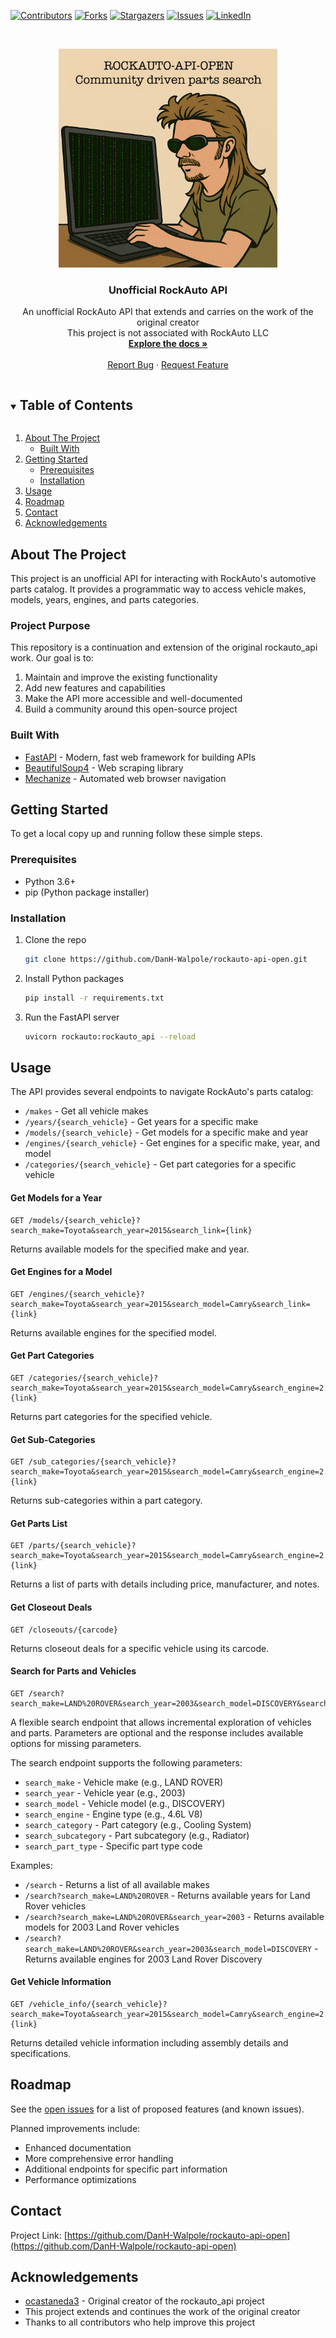 <!--
*** Thanks for checking out the Best-README-Template. If you have a suggestion
*** that would make this better, please fork the repo and create a pull request
*** or simply open an issue with the tag "enhancement".
*** Thanks again! Now go create something AMAZING! :D
***
***
***
*** To avoid retyping too much info. Do a search and replace for the following:
*** github_username, repo_name, twitter_handle, email, project_title, project_description
-->



<!-- PROJECT SHIELDS -->
<!--
*** I'm using markdown "reference style" links for readability.
*** Reference links are enclosed in brackets [ ] instead of parentheses ( ).
*** See the bottom of this document for the declaration of the reference variables
*** for contributors-url, forks-url, etc. This is an optional, concise syntax you may use.
*** https://www.markdownguide.org/basic-syntax/#reference-style-links
-->
[![Contributors][contributors-shield]][contributors-url]
[![Forks][forks-shield]][forks-url]
[![Stargazers][stars-shield]][stars-url]
[![Issues][issues-shield]][issues-url]
[![LinkedIn][linkedin-shield]][linkedin-url]



<!-- PROJECT LOGO -->
<br />
<p align="center">
  <a href="https://github.com/DanH-Walpole/rockauto-api-open">
    <img src="images/rockaut-api-open.png" alt="Logo" height="350">
  </a>

  <h3 align="center">Unofficial RockAuto API</h3>

  <p align="center">
    An unofficial RockAuto API that extends and carries on the work of the original creator
    <br />
    This project is not associated with RockAuto LLC
    <br />
    <a href="https://github.com/DanH-Walpole/rockauto-api-open"><strong>Explore the docs »</strong></a>
    <br />
    <br />
    <a href="https://github.com/DanH-Walpole/rockauto-api-open/issues">Report Bug</a>
    ·
    <a href="https://github.com/DanH-Walpole/rockauto-api-open/issues">Request Feature</a>
  </p>
</p>



<!-- TABLE OF CONTENTS -->
<details open="open">
  <summary><h2 style="display: inline-block">Table of Contents</h2></summary>
  <ol>
    <li>
      <a href="#about-the-project">About The Project</a>
      <ul>
        <li><a href="#built-with">Built With</a></li>
      </ul>
    </li>
    <li>
      <a href="#getting-started">Getting Started</a>
      <ul>
        <li><a href="#prerequisites">Prerequisites</a></li>
        <li><a href="#installation">Installation</a></li>
      </ul>
    </li>
    <li><a href="#usage">Usage</a></li>
    <li><a href="#roadmap">Roadmap</a></li>
    <!-- <li><a href="#contributing">Contributing</a></li> -->
    <!-- <li><a href="#license">License</a></li> -->
    <li><a href="#contact">Contact</a></li>
    <li><a href="#acknowledgements">Acknowledgements</a></li>
  </ol>
</details>


<!-- ABOUT THE PROJECT -->
## About The Project

This project is an unofficial API for interacting with RockAuto's automotive parts catalog. It provides a programmatic way to access vehicle makes, models, years, engines, and parts categories.

### Project Purpose

This repository is a continuation and extension of the original rockauto_api work. Our goal is to:

1. Maintain and improve the existing functionality
2. Add new features and capabilities
3. Make the API more accessible and well-documented
4. Build a community around this open-source project

### Built With

* [FastAPI](https://fastapi.tiangolo.com/) - Modern, fast web framework for building APIs
* [BeautifulSoup4](https://www.crummy.com/software/BeautifulSoup/) - Web scraping library
* [Mechanize](https://mechanize.readthedocs.io/) - Automated web browser navigation



<!-- GETTING STARTED -->
## Getting Started

To get a local copy up and running follow these simple steps.

### Prerequisites

* Python 3.6+
* pip (Python package installer)

### Installation

1. Clone the repo
   ```sh
   git clone https://github.com/DanH-Walpole/rockauto-api-open.git
   ```
2. Install Python packages
   ```sh
   pip install -r requirements.txt
   ```
3. Run the FastAPI server
   ```sh
   uvicorn rockauto:rockauto_api --reload
   ```


<!-- USAGE EXAMPLES -->
## Usage

The API provides several endpoints to navigate RockAuto's parts catalog:

* `/makes` - Get all vehicle makes
* `/years/{search_vehicle}` - Get years for a specific make
* `/models/{search_vehicle}` - Get models for a specific make and year
* `/engines/{search_vehicle}` - Get engines for a specific make, year, and model
* `/categories/{search_vehicle}` - Get part categories for a specific vehicle

#### Get Models for a Year
```
GET /models/{search_vehicle}?search_make=Toyota&search_year=2015&search_link={link}
```
Returns available models for the specified make and year.

#### Get Engines for a Model
```
GET /engines/{search_vehicle}?search_make=Toyota&search_year=2015&search_model=Camry&search_link={link}
```
Returns available engines for the specified model.

#### Get Part Categories
```
GET /categories/{search_vehicle}?search_make=Toyota&search_year=2015&search_model=Camry&search_engine=2.5L&search_link={link}
```
Returns part categories for the specified vehicle.

#### Get Sub-Categories
```
GET /sub_categories/{search_vehicle}?search_make=Toyota&search_year=2015&search_model=Camry&search_engine=2.5L&search_category=Brake&search_link={link}
```
Returns sub-categories within a part category.

#### Get Parts List
```
GET /parts/{search_vehicle}?search_make=Toyota&search_year=2015&search_model=Camry&search_engine=2.5L&search_category=Brake&search_subcategory=Pads&search_link={link}
```
Returns a list of parts with details including price, manufacturer, and notes.

#### Get Closeout Deals
```
GET /closeouts/{carcode}
```
Returns closeout deals for a specific vehicle using its carcode.

#### Search for Parts and Vehicles
```
GET /search?search_make=LAND%20ROVER&search_year=2003&search_model=DISCOVERY&search_engine=4.6L%20V8&search_category=Cooling%20System&search_subcategory=Radiator
```
A flexible search endpoint that allows incremental exploration of vehicles and parts. Parameters are optional and the response includes available options for missing parameters.

The search endpoint supports the following parameters:
- `search_make` - Vehicle make (e.g., LAND ROVER)
- `search_year` - Vehicle year (e.g., 2003)
- `search_model` - Vehicle model (e.g., DISCOVERY)
- `search_engine` - Engine type (e.g., 4.6L V8)
- `search_category` - Part category (e.g., Cooling System)
- `search_subcategory` - Part subcategory (e.g., Radiator)
- `search_part_type` - Specific part type code

Examples:
- `/search` - Returns a list of all available makes
- `/search?search_make=LAND%20ROVER` - Returns available years for Land Rover vehicles
- `/search?search_make=LAND%20ROVER&search_year=2003` - Returns available models for 2003 Land Rover vehicles
- `/search?search_make=LAND%20ROVER&search_year=2003&search_model=DISCOVERY` - Returns available engines for 2003 Land Rover Discovery

#### Get Vehicle Information
```
GET /vehicle_info/{search_vehicle}?search_make=Toyota&search_year=2015&search_model=Camry&search_engine=2.5L&search_link={link}
```
Returns detailed vehicle information including assembly details and specifications.




<!-- ROADMAP -->
## Roadmap

See the [open issues](https://github.com/DanH-Walpole/rockauto-api-open/issues) for a list of proposed features (and known issues).

Planned improvements include:
- Enhanced documentation
- More comprehensive error handling
- Additional endpoints for specific part information
- Performance optimizations



<!-- CONTRIBUTING -->
<!-- ## Contributing -->

<!-- Contributions are what make the open source community such an amazing place to be learn, inspire, and create. Any contributions you make are **greatly appreciated**. -->

<!-- 1. Fork the Project -->
<!-- 2. Create your Feature Branch (`git checkout -b feature/AmazingFeature`) -->
<!-- 3. Commit your Changes (`git commit -m 'Add some AmazingFeature'`) -->
<!-- 4. Push to the Branch (`git push origin feature/AmazingFeature`) -->
<!-- 5. Open a Pull Request -->



<!-- LICENSE -->
<!-- ## License -->

<!-- Distributed under the MIT License. See `LICENSE` for more information. -->



<!-- CONTACT -->
## Contact

Project Link: [https://github.com/DanH-Walpole/rockauto-api-open](https://github.com/DanH-Walpole/rockauto-api-open)



<!-- ACKNOWLEDGEMENTS -->
## Acknowledgements

* [ocastaneda3](https://github.com/ocastaneda3) - Original creator of the rockauto_api project
* This project extends and continues the work of the original creator
* Thanks to all contributors who help improve this project





<!-- MARKDOWN LINKS & IMAGES -->
<!-- https://www.markdownguide.org/basic-syntax/#reference-style-links -->
[contributors-shield]: https://img.shields.io/github/contributors/DanH-Walpole/rockauto-api-open.svg?style=for-the-badge
[contributors-url]: https://github.com/DanH-Walpole/rockauto-api-open/graphs/contributors
[forks-shield]: https://img.shields.io/github/forks/DanH-Walpole/rockauto-api-open.svg?style=for-the-badge
[forks-url]: https://github.com/DanH-Walpole/rockauto-api-open/network/members
[stars-shield]: https://img.shields.io/github/stars/DanH-Walpole/rockauto-api-open.svg?style=for-the-badge
[stars-url]: https://github.com/DanH-Walpole/rockauto-api-open/stargazers
[issues-shield]: https://img.shields.io/github/issues/DanH-Walpole/rockauto-api-open.svg?style=for-the-badge
[issues-url]: https://github.com/DanH-Walpole/rockauto-api-open/issues
[linkedin-shield]: https://img.shields.io/badge/-LinkedIn-black.svg?style=for-the-badge&logo=linkedin&colorB=555
[linkedin-url]: https://linkedin.com/in/DanH-Walpole
